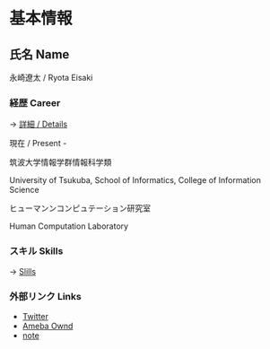 # 基本情報

## 氏名 Name

 永崎遼太  /  Ryota Eisaki

### 経歴 Career

-> [ 詳細  /  Details ](https://github.com/RyotaEisaki/about_me/blob/master/Career.md)


現在  /  Present - 

筑波大学情報学群情報科学類  

University of Tsukuba, School of Informatics, College of Information Science

ヒューマンンコンピュテーション研究室

Human Computation Laboratory



### スキル Skills
-> [Slills](https://github.com/RyotaEisaki/about_me/blob/master/Skills.md)

### 外部リンク Links
+ [Twitter](https://twitter.com/eisaki_ryota?prefetchTimestamp=1571484504357)
+ [Ameba Ownd](https://ryotaeisaki.amebaownd.com/)
+ [note](https://note.mu/r_e)
